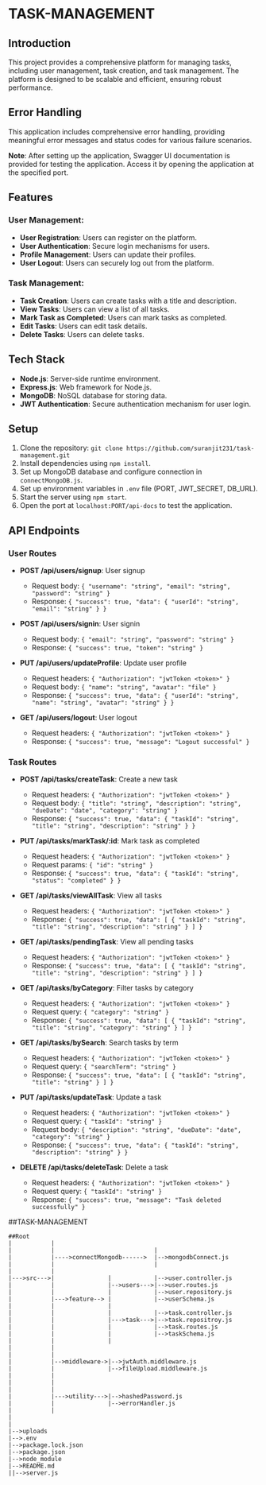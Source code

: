 # TASK-MANAGEMENT

## Introduction
This project provides a comprehensive platform for managing tasks, including user management, task creation, and task management. The platform is designed to be scalable and efficient, ensuring robust performance.

## Error Handling
This application includes comprehensive error handling, providing meaningful error messages and status codes for various failure scenarios.

**Note**: After setting up the application, Swagger UI documentation is provided for testing the application. Access it by opening the application at the specified port.

## Features

### User Management:
- **User Registration**: Users can register on the platform.
- **User Authentication**: Secure login mechanisms for users.
- **Profile Management**: Users can update their profiles.
- **User Logout**: Users can securely log out from the platform.

### Task Management:
- **Task Creation**: Users can create tasks with a title and description.
- **View Tasks**: Users can view a list of all tasks.
- **Mark Task as Completed**: Users can mark tasks as completed.
- **Edit Tasks**: Users can edit task details.
- **Delete Tasks**: Users can delete tasks.

## Tech Stack
- **Node.js**: Server-side runtime environment.
- **Express.js**: Web framework for Node.js.
- **MongoDB**: NoSQL database for storing data.
- **JWT Authentication**: Secure authentication mechanism for user login.

## Setup
1. Clone the repository: `git clone https://github.com/suranjit231/task-management.git`
2. Install dependencies using `npm install`.
3. Set up MongoDB database and configure connection in `connectMongoDB.js`.
4. Set up environment variables in `.env` file (PORT, JWT_SECRET, DB_URL).
5. Start the server using `npm start`.
6. Open the port at `localhost:PORT/api-docs` to test the application.

## API Endpoints

### User Routes
- **POST /api/users/signup**: User signup
  - Request body: `{ "username": "string", "email": "string", "password": "string" }`
  - Response: `{ "success": true, "data": { "userId": "string", "email": "string" } }`

- **POST /api/users/signin**: User signin
  - Request body: `{ "email": "string", "password": "string" }`
  - Response: `{ "success": true, "token": "string" }`

- **PUT /api/users/updateProfile**: Update user profile
  - Request headers: `{ "Authorization": "jwtToken <token>" }`
  - Request body: `{ "name": "string", "avatar": "file" }`
  - Response: `{ "success": true, "data": { "userId": "string", "name": "string", "avatar": "string" } }`

- **GET /api/users/logout**: User logout
  - Request headers: `{ "Authorization": "jwtToken <token>" }`
  - Response: `{ "success": true, "message": "Logout successful" }`

### Task Routes
- **POST /api/tasks/createTask**: Create a new task
  - Request headers: `{ "Authorization": "jwtToken <token>" }`
  - Request body: `{ "title": "string", "description": "string", "dueDate": "date", "category": "string" }`
  - Response: `{ "success": true, "data": { "taskId": "string", "title": "string", "description": "string" } }`

- **PUT /api/tasks/markTask/:id**: Mark task as completed
  - Request headers: `{ "Authorization": "jwtToken <token>" }`
  - Request params: `{ "id": "string" }`
  - Response: `{ "success": true, "data": { "taskId": "string", "status": "completed" } }`

- **GET /api/tasks/viewAllTask**: View all tasks
  - Request headers: `{ "Authorization": "jwtToken <token>" }`
  - Response: `{ "success": true, "data": [ { "taskId": "string", "title": "string", "description": "string" } ] }`

- **GET /api/tasks/pendingTask**: View all pending tasks
  - Request headers: `{ "Authorization": "jwtToken <token>" }`
  - Response: `{ "success": true, "data": [ { "taskId": "string", "title": "string", "description": "string" } ] }`

- **GET /api/tasks/byCategory**: Filter tasks by category
  - Request headers: `{ "Authorization": "jwtToken <token>" }`
  - Request query: `{ "category": "string" }`
  - Response: `{ "success": true, "data": [ { "taskId": "string", "title": "string", "category": "string" } ] }`

- **GET /api/tasks/bySearch**: Search tasks by term
  - Request headers: `{ "Authorization": "jwtToken <token>" }`
  - Request query: `{ "searchTerm": "string" }`
  - Response: `{ "success": true, "data": [ { "taskId": "string", "title": "string" } ] }`

- **PUT /api/tasks/updateTask**: Update a task
  - Request headers: `{ "Authorization": "jwtToken <token>" }`
  - Request query: `{ "taskId": "string" }`
  - Request body: `{ "description": "string", "dueDate": "date", "category": "string" }`
  - Response: `{ "success": true, "data": { "taskId": "string", "description": "string" } }`

- **DELETE /api/tasks/deleteTask**: Delete a task
  - Request headers: `{ "Authorization": "jwtToken <token>" }`
  - Request query: `{ "taskId": "string" }`
  - Response: `{ "success": true, "message": "Task deleted successfully" }`


##TASK-MANAGEMENT
```
##Root
|           |               
|           |                            |
|           |---->connectMongodb------>  |-->mongodbConnect.js
|           |                            |
|           |
|--->src--->|               |            |-->user.controller.js   
|           |               |-->users--->|-->user.routes.js
|           |               |            |-->user.repository.js  
|           |--->feature--> |            |-->userSchema.js  
|           |               |
|           |               |            |-->task.controller.js
|           |               |--->task--->|-->task.repositroy.js
|           |               |            |-->task.routes.js
|           |               |            |-->taskSchema.js
|           |               |
|           |                                                                                                          
|           |              
|           |-->middleware->|-->jwtAuth.middleware.js
|           |               |-->fileUpload.middleware.js
|           |               
|           |
|           |
|           |--->utility--->|-->hashedPassword.js
|           |               |-->errorHandler.js
|           |
|
|
|-->uploads
|-->.env
|-->package.lock.json
|-->package.json
|-->node_module
|-->README.md
||-->server.js
```
